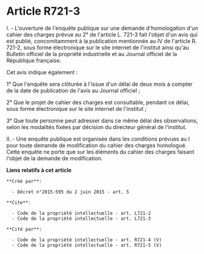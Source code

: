 # Article R721-3

I. - L'ouverture de l'enquête publique sur une demande d'homologation d'un cahier des charges prévue au 2° de l'article L.
721-3 fait l'objet d'un avis qui est publié, concomitamment à la publication mentionnée au IV de l'article R. 721-2, sous
forme électronique sur le site internet de l'institut ainsi qu'au Bulletin officiel de la propriété industrielle et au
Journal officiel de la République française. 

Cet avis indique également : 

1° Que l'enquête sera clôturée à l'issue d'un délai de deux mois à compter de la date de publication de l'avis au Journal
officiel ; 

2° Que le projet de cahier des charges est consultable, pendant ce délai, sous forme électronique sur le site internet de
l'institut ; 

3° Que toute personne peut adresser dans ce même délai des observations, selon les modalités fixées par décision du directeur
général de l'institut. 

II. - Une enquête publique est organisée dans les conditions prévues au I pour toute demande de modification du cahier des
charges homologué. Cette enquête ne porte que sur les éléments du cahier des charges faisant l'objet de la demande de
modification.

**Liens relatifs à cet article**

	**Créé par**:

	  - Décret n°2015-595 du 2 juin 2015 - art. 5

	**Cite**:

	  - Code de la propriété intellectuelle - art. L721-2
	  - Code de la propriété intellectuelle - art. L721-3

	**Cité par**:

	  - Code de la propriété intellectuelle - art. R721-4 (V)
	  - Code de la propriété intellectuelle - art. R721-5 (V)
